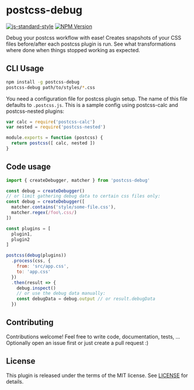 # postcss-debug

[![js-standard-style](https://img.shields.io/badge/code%20style-standard-brightgreen.svg)](http://standardjs.com/)
[![NPM Version](https://img.shields.io/npm/v/postcss-debug.svg)](https://www.npmjs.com/package/postcss-debug)

Debug your postcss workflow with ease! Creates snapshots of your CSS files
before/after each postcss plugin is run. See what transformations where done
when things stopped working as expected.


## CLI Usage

```sh
npm install -g postcss-debug
postcss-debug path/to/styles/*.css
```

You need a configuration file for postcss plugin setup. The name of this file
defaults to `.postcss.js`. This is a sample config using postcss-calc and
postcss-nested plugins:

```js
var calc = require('postcss-calc')
var nested = require('postcss-nested')

module.exports = function (postcss) {
  return postcss([ calc, nested ])
}
```


## Code usage

```js
import { createDebugger, matcher } from 'postcss-debug'

const debug = createDebugger()
// or limit gathering debug data to certain css files only:
const debug = createDebugger([
  matcher.contains('style/some-file.css'),
  matcher.regex(/foo\.css/)
])

const plugins = [
  plugin1,
  plugin2
]

postcss(debug(plugins))
  .process(css, {
    from: 'src/app.css',
    to: 'app.css'
  })
  .then(result => {
    debug.inspect()
    // or use the debug data manually:
    const debugData = debug.output // or result.debugData
  })
```


## Contributing

Contributions welcome! Feel free to write code, documentation, tests, ...
Optionally open an issue first or just create a pull request :)


## License

This plugin is released under the terms of the MIT license. See [LICENSE](https://github.com/andywer/postcss-debug/blob/master/LICENSE) for details.
